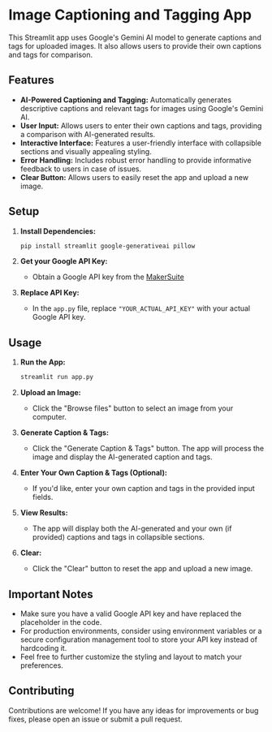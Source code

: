 # Image Captioning and Tagging App

This Streamlit app uses Google's Gemini AI model to generate captions and tags for uploaded images. It also allows users to provide their own captions and tags for comparison.

## Features

*   **AI-Powered Captioning and Tagging:** Automatically generates descriptive captions and relevant tags for images using Google's Gemini AI.
*   **User Input:**  Allows users to enter their own captions and tags, providing a comparison with AI-generated results.
*   **Interactive Interface:** Features a user-friendly interface with collapsible sections and visually appealing styling.
*   **Error Handling:** Includes robust error handling to provide informative feedback to users in case of issues.
*   **Clear Button:** Allows users to easily reset the app and upload a new image.

## Setup

1.  **Install Dependencies:**
    ```bash
    pip install streamlit google-generativeai pillow
    ```

2.  **Get your Google API Key:**
    *   Obtain a Google API key from the [MakerSuite](https://makersuite.google.com/app/apikey)

3.  **Replace API Key:**
    *   In the `app.py` file, replace `"YOUR_ACTUAL_API_KEY"` with your actual Google API key.

## Usage

1.  **Run the App:**
    ```bash
    streamlit run app.py
    ```

2.  **Upload an Image:**
    *   Click the "Browse files" button to select an image from your computer.

3.  **Generate Caption & Tags:**
    *   Click the "Generate Caption & Tags" button. The app will process the image and display the AI-generated caption and tags.

4.  **Enter Your Own Caption & Tags (Optional):**
    *   If you'd like, enter your own caption and tags in the provided input fields.

5.  **View Results:**
    *   The app will display both the AI-generated and your own (if provided) captions and tags in collapsible sections.

6.  **Clear:**
    *   Click the "Clear" button to reset the app and upload a new image.

## Important Notes

*   Make sure you have a valid Google API key and have replaced the placeholder in the code.
*   For production environments, consider using environment variables or a secure configuration management tool to store your API key instead of hardcoding it.
*   Feel free to further customize the styling and layout to match your preferences.

## Contributing

Contributions are welcome! If you have any ideas for improvements or bug fixes, please open an issue or submit a pull request.
